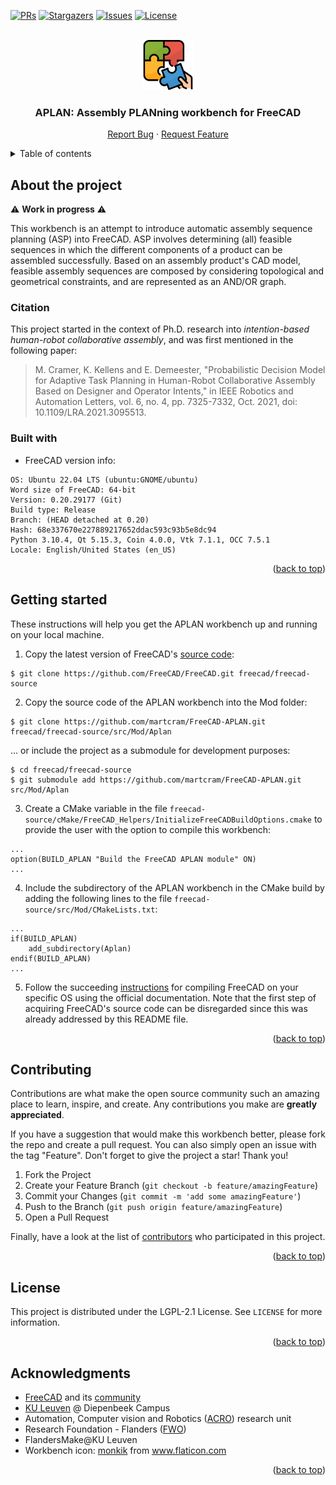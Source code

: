 <div id="top"></div>

[![PRs][prs-shield]][prs-url]
[![Stargazers][stars-shield]][stars-url]
[![Issues][issues-shield]][issues-url]
[![License][license-shield]][license-url]

<!-- PROJECT LOGO -->
<br />
<div align="center">
  <a href="https://github.com/martcram/FreeCAD-APLAN/blob/main/Gui/Resources/icons/APLAN_Workbench.svg">
    <img src="https://github.com/martcram/FreeCAD-APLAN/blob/main/Gui/Resources/icons/APLAN_Workbench.svg" alt="Logo" width="80" height="80">
  </a>

<h3 align="center">APLAN: Assembly PLANning workbench for FreeCAD</h3>
  <p align="center">
    <a href="https://github.com/martcram/FreeCAD-APLAN/issues">Report Bug</a>
    ·
    <a href="https://github.com/martcram/FreeCAD-APLAN/issues">Request Feature</a>
    <br />
  </p>
</div>


<!-- TABLE OF CONTENTS -->
<details>
  <summary>Table of contents</summary>
  <ol>
    <li>
      <a href="#about-the-project">About the project</a>
      <ul>
        <li><a href="#citation">Citation</a></li>
        <li><a href="#built-with">Built with</a></li>
      </ul>
    </li>
    <li>
      <a href="#getting-started">Getting started</a>
    </li>
    <li><a href="#contributing">Contributing</a></li>
    <li><a href="#license">License</a></li>
    <li><a href="#acknowledgments">Acknowledgments</a></li>
  </ol>
</details>


<!-- ABOUT THE PROJECT -->
## About the project
:warning: **Work in progress** :warning:
<!--[![Product Name Screen Shot][product-screenshot]](https://example.com)-->
This workbench is an attempt to introduce automatic assembly sequence planning (ASP) into FreeCAD. ASP involves determining (all) feasible sequences in which the different components of a product can be assembled successfully. Based on an assembly product's CAD model, feasible assembly sequences are composed by considering topological and geometrical constraints, and are represented as an AND/OR graph.

### Citation
This project started in the context of Ph.D. research into _intention-based human-robot collaborative assembly_, and was first mentioned in the following paper:
> M. Cramer, K. Kellens and E. Demeester, "Probabilistic Decision Model for Adaptive Task Planning in Human-Robot Collaborative Assembly Based on Designer and Operator Intents," in IEEE Robotics and Automation Letters, vol. 6, no. 4, pp. 7325-7332, Oct. 2021, doi: 10.1109/LRA.2021.3095513.

### Built with
* FreeCAD version info:
```
OS: Ubuntu 22.04 LTS (ubuntu:GNOME/ubuntu)
Word size of FreeCAD: 64-bit
Version: 0.20.29177 (Git)
Build type: Release
Branch: (HEAD detached at 0.20)
Hash: 68e337670e227889217652ddac593c93b5e8dc94
Python 3.10.4, Qt 5.15.3, Coin 4.0.0, Vtk 7.1.1, OCC 7.5.1
Locale: English/United States (en_US)
```

<p align="right">(<a href="#top">back to top</a>)</p>


<!-- GETTING STARTED -->
## Getting started
These instructions will help you get the APLAN workbench up and running on your local machine. 

1. Copy the latest version of FreeCAD's [source code](https://github.com/FreeCAD/FreeCAD):
```
$ git clone https://github.com/FreeCAD/FreeCAD.git freecad/freecad-source
```
2. Copy the source code of the APLAN workbench into the Mod folder:
```
$ git clone https://github.com/martcram/FreeCAD-APLAN.git freecad/freecad-source/src/Mod/Aplan
```
... or include the project as a submodule for development purposes:
```
$ cd freecad/freecad-source
$ git submodule add https://github.com/martcram/FreeCAD-APLAN.git src/Mod/Aplan
```
3. Create a CMake variable in the file ```freecad-source/cMake/FreeCAD_Helpers/InitializeFreeCADBuildOptions.cmake``` to provide the user with the option to compile this workbench:
```
...
option(BUILD_APLAN "Build the FreeCAD APLAN module" ON)
...
```
4. Include the subdirectory of the APLAN workbench in the CMake build by adding the following lines to the file ```freecad-source/src/Mod/CMakeLists.txt```:
```
...
if(BUILD_APLAN)
    add_subdirectory(Aplan)
endif(BUILD_APLAN)
...
```
5. Follow the succeeding [instructions](https://wiki.freecadweb.org/Compiling) for compiling FreeCAD on your specific OS using the official documentation. 
Note that the first step of acquiring FreeCAD's source code can be disregarded since this was already addressed by this README file. 

<p align="right">(<a href="#top">back to top</a>)</p>


<!-- CONTRIBUTING -->
## Contributing

Contributions are what make the open source community such an amazing place to learn, inspire, and create. Any contributions you make are **greatly appreciated**.

If you have a suggestion that would make this workbench better, please fork the repo and create a pull request. You can also simply open an issue with the tag "Feature".
Don't forget to give the project a star! Thank you!

1. Fork the Project
2. Create your Feature Branch (`git checkout -b feature/amazingFeature`)
3. Commit your Changes (`git commit -m 'add some amazingFeature'`)
4. Push to the Branch (`git push origin feature/amazingFeature`)
5. Open a Pull Request

Finally, have a look at the list of [contributors](https://github.com/martcram/FreeCAD-APLAN/graphs/contributors) who participated in this project.

<p align="right">(<a href="#top">back to top</a>)</p>


<!-- LICENSE -->
## License
This project is distributed under the LGPL-2.1 License. See `LICENSE` for more information.

<p align="right">(<a href="#top">back to top</a>)</p>


<!-- ACKNOWLEDGMENTS -->
## Acknowledgments
* [FreeCAD](https://www.freecadweb.org/) and its [community](https://forum.freecadweb.org/)
* [KU Leuven](https://iiw.kuleuven.be/english/diepenbeek) @ Diepenbeek Campus
* Automation, Computer vision and Robotics ([ACRO](https://iiw.kuleuven.be/onderzoek/acro)) research unit
* Research Foundation - Flanders ([FWO](https://www.fwo.be/en/))
* FlandersMake@KU Leuven
* Workbench icon: <a href="https://www.flaticon.com/authors/monkik" title="monkik">monkik</a> from <a href="https://www.flaticon.com/" title="Flaticon">www.flaticon.com</a>

<p align="right">(<a href="#top">back to top</a>)</p>


<!-- MARKDOWN LINKS & IMAGES -->
[prs-shield]: https://img.shields.io/badge/PRs-welcome-brightgreen.svg?style=for-the-badge
[prs-url]: https://github.com/martcram/FreeCAD-APLAN/pulls
[stars-shield]: https://img.shields.io/github/stars/martcram/FreeCAD-APLAN.svg?style=for-the-badge
[stars-url]: https://github.com/martcram/FreeCAD-APLAN/stargazers
[issues-shield]: https://img.shields.io/github/issues/martcram/FreeCAD-APLAN.svg?style=for-the-badge
[issues-url]: https://github.com/martcram/FreeCAD-APLAN/issues
[license-shield]: https://img.shields.io/github/license/martcram/FreeCAD-APLAN.svg?style=for-the-badge
[license-url]: https://github.com/martcram/FreeCAD-APLAN/blob/master/LICENSE.txt
